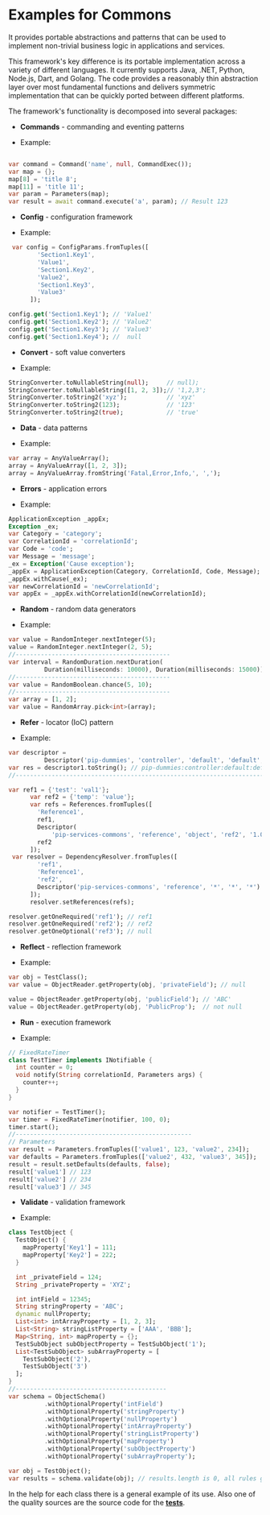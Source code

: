 # Examples for Commons
It provides portable abstractions and patterns that can be used to implement non-trivial business logic in applications and services.

This framework's key difference is its portable implementation across a variety of different languages. 
It currently supports Java, .NET, Python, Node.js, Dart, and Golang. The code provides a reasonably thin abstraction layer over most fundamental functions and delivers symmetric implementation that can be quickly ported between different platforms.

The framework's functionality is decomposed into several packages:

- **Commands** - commanding and eventing patterns
* Example:

```dart

var command = Command('name', null, CommandExec());
var map = {};
map[8] = 'title 8';
map[11] = 'title 11';
var param = Parameters(map);
var result = await command.execute('a', param); // Result 123

```

- **Config** - configuration framework
* Example:

```dart
 var config = ConfigParams.fromTuples([
        'Section1.Key1',
        'Value1',
        'Section1.Key2',
        'Value2',
        'Section1.Key3',
        'Value3'
      ]);

config.get('Section1.Key1'); // 'Value1'
config.get('Section1.Key2'); // 'Value2'
config.get('Section1.Key3'); // 'Value3'
config.get('Section1.Key4'); //  null
```

- **Convert** - soft value converters
* Example:

```dart
StringConverter.toNullableString(null);     // null);
StringConverter.toNullableString([1, 2, 3]);// '1,2,3';
StringConverter.toString2('xyz');           // 'xyz'
StringConverter.toString2(123);             // '123'
StringConverter.toString2(true);            // 'true'
```

- **Data** - data patterns
* Example:

```dart
var array = AnyValueArray();
array = AnyValueArray([1, 2, 3]);
array = AnyValueArray.fromString('Fatal,Error,Info,', ',');

```

- **Errors** - application errors
* Example:

```dart
ApplicationException _appEx;
Exception _ex;
var Category = 'category';
var CorrelationId = 'correlationId';
var Code = 'code';
var Message = 'message';
_ex = Exception('Cause exception');
_appEx = ApplicationException(Category, CorrelationId, Code, Message);
_appEx.withCause(_ex);
var newCorrelationId = 'newCorrelationId';
var appEx = _appEx.withCorrelationId(newCorrelationId);
```

- **Random** - random data generators
* Example:

```dart
var value = RandomInteger.nextInteger(5);
value = RandomInteger.nextInteger(2, 5);
//-------------------------------------------
var interval = RandomDuration.nextDuration(
          Duration(milliseconds: 10000), Duration(milliseconds: 15000));
//-------------------------------------------
var value = RandomBoolean.chance(5, 10);
//-------------------------------------------
var array = [1, 2];
var value = RandomArray.pick<int>(array);
```

- **Refer** - locator (IoC) pattern
* Example:

```dart
var descriptor =
          Descriptor('pip-dummies', 'controller', 'default', 'default', '1.0');
var res = descriptor1.toString(); // pip-dummies:controller:default:default:1.0
//-----------------------------------------------------------------------------

var ref1 = {'test': 'val1'};
      var ref2 = {'temp': 'value'};
      var refs = References.fromTuples([
        'Reference1',
        ref1,
        Descriptor(
            'pip-services-commons', 'reference', 'object', 'ref2', '1.0'),
        ref2
      ]);
 var resolver = DependencyResolver.fromTuples([
        'ref1',
        'Reference1',
        'ref2',
        Descriptor('pip-services-commons', 'reference', '*', '*', '*')
      ]);
      resolver.setReferences(refs);

resolver.getOneRequired('ref1'); // ref1
resolver.getOneRequired('ref2'); // ref2
resolver.getOneOptional('ref3'); // null

```

- **Reflect** - reflection framework
* Example:

```dart
var obj = TestClass();
var value = ObjectReader.getProperty(obj, 'privateField'); // null

value = ObjectReader.getProperty(obj, 'publicField'); // 'ABC'
value = ObjectReader.getProperty(obj, 'PublicProp');  // not null
```

- **Run** - execution framework
* Example:

```dart
// FixedRateTimer
class TestTimer implements INotifiable {
  int counter = 0;
  void notify(String correlationId, Parameters args) {
    counter++;
  }
}

var notifier = TestTimer();
var timer = FixedRateTimer(notifier, 100, 0);
timer.start();
//-------------------------------------------------
// Parameters
var result = Parameters.fromTuples(['value1', 123, 'value2', 234]);
var defaults = Parameters.fromTuples(['value2', 432, 'value3', 345]);
result = result.setDefaults(defaults, false);
result['value1'] // 123
result['value2'] // 234
result['value3'] // 345

```

- **Validate** - validation framework
* Example:

```dart
class TestObject {
  TestObject() {
    mapProperty['Key1'] = 111;
    mapProperty['Key2'] = 222;
  }

  int _privateField = 124;
  String _privateProperty = 'XYZ';

  int intField = 12345;
  String stringProperty = 'ABC';
  dynamic nullProperty;
  List<int> intArrayProperty = [1, 2, 3];
  List<String> stringListProperty = ['AAA', 'BBB'];
  Map<String, int> mapProperty = {};
  TestSubObject subObjectProperty = TestSubObject('1');
  List<TestSubObject> subArrayProperty = [
    TestSubObject('2'),
    TestSubObject('3')
  ];
}
//------------------------------------------
var schema = ObjectSchema()
          .withOptionalProperty('intField')
          .withOptionalProperty('stringProperty')
          .withOptionalProperty('nullProperty')
          .withOptionalProperty('intArrayProperty')
          .withOptionalProperty('stringListProperty')
          .withOptionalProperty('mapProperty')
          .withOptionalProperty('subObjectProperty')
          .withOptionalProperty('subArrayProperty');

var obj = TestObject();
var results = schema.validate(obj); // results.length is 0, all rules good

```

In the help for each class there is a general example of its use. Also one of the quality sources are the source code for the [**tests**](https://github.com/pip-services3-dart/pip-services3-commons-dart/tree/master/test).

